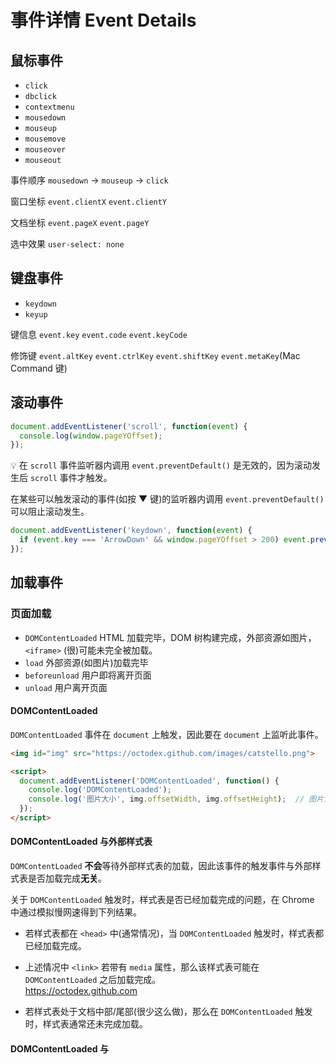 # 事件详情 Event Details

## 鼠标事件
* `click`
* `dbclick`
* `contextmenu`
* `mousedown`
* `mouseup`
* `mousemove`
* `mouseover`
* `mouseout`

事件顺序 `mousedown` → `mouseup` → `click`

窗口坐标 `event.clientX` `event.clientY`

文档坐标 `event.pageX` `event.pageY`

选中效果 `user-select: none`

## 键盘事件
* `keydown`
* `keyup`

键信息 `event.key` `event.code` `event.keyCode`

修饰键 `event.altKey` `event.ctrlKey` `event.shiftKey` `event.metaKey`(Mac Command 键)

## 滚动事件
```javascript
document.addEventListener('scroll', function(event) {
  console.log(window.pageYOffset);
});
```
💡 在 `scroll` 事件监听器内调用 `event.preventDefault()` 是无效的，因为滚动发生后 `scroll` 事件才触发。

在某些可以触发滚动的事件(如按 ▼ 键)的监听器内调用 `event.preventDefault()` 可以阻止滚动发生。
```javascript
document.addEventListener('keydown', function(event) {
  if (event.key === 'ArrowDown' && window.pageYOffset > 200) event.preventDefault();
});
```

## 加载事件
### 页面加载
* `DOMContentLoaded` HTML 加载完毕，DOM 树构建完成，外部资源如图片，`<iframe>` (很)可能未完全被加载。
* `load` 外部资源(如图片)加载完毕
* `beforeunload` 用户即将离开页面
* `unload` 用户离开页面

#### DOMContentLoaded
`DOMContentLoaded` 事件在 `document` 上触发，因此要在 `document` 上监听此事件。
```html
<img id="img" src="https://octodex.github.com/images/catstello.png">

<script>
  document.addEventListener('DOMContentLoaded', function() {
    console.log('DOMContentLoaded');
    console.log('图片大小', img.offsetWidth, img.offsetHeight);  // 图片大小 0 0 (图片没被缓存的情况下)
  });
</script>
```
#### DOMContentLoaded 与外部样式表
`DOMContentLoaded` **不会**等待外部样式表的加载，因此该事件的触发事件与外部样式表是否加载完成**无关**。

关于 `DOMContentLoaded` 触发时，样式表是否已经加载完成的问题，在 Chrome 中通过模拟慢网速得到下列结果。

* 若样式表都在 `<head>` 中(通常情况)，当 `DOMContentLoaded` 触发时，样式表都已经加载完成。

* 上述情况中 `<link>` 若带有 `media` 属性，那么该样式表可能在 `DOMContentLoaded` 之后加载完成。   
  https://octodex.github.com
  
* 若样式表处于文档中部/尾部(很少这么做)，那么在 `DOMContentLoaded` 触发时，样式表通常还未完成加载。

#### DOMContentLoaded 与 <script>
`<script>` 会阻塞**后续文档**的解析，因此 `DOMContentLoaded` 会等待 `<script>` 加载完成。

带有 `async` 或 `defer` 属性的外部脚本**不会**阻塞文档的解析。

带有 `async` 属性的外部脚本一旦下载完成便执行，与 `DOMContentLoaded` 无关。`async` 适用于完全独立的脚本。

带有 `defer` 属性的外部脚本按照文档中的出现顺序，在文档加载和解析完成后，`DOMContentLoaded` 触发之前执行。

#### window.onload
`window` 上的 `load` 事件在文档和外部资源都加载完成后触发。
```html
<img id="img" src="https://octodex.github.com/images/catstello.png">

<script>
  window.onload = function() {
    console.log('图片大小', img.offsetWidth, img.offsetHeight);  // 图片大小 896 896
  };
</script>
```
#### window.onunload
当用户离开页面或关闭窗口时触发 `unload` 事件，可在此时执行一些清除操作。
```javascript
window.onunload = function() {
  localStorage.removeItem('loggedIn');
};
```

#### window.onbeforeunload
若用户即将离开页面或关闭窗口，可以通过 `beforeunload` 弹出提示窗口。
```javascript
window.addEventListener('beforeunload', function (e) {
  var message = "页面包含未保存的改动，确定要离开？";   // 自定义提示语句已经无效，只需返回非空字符串

  e.returnValue = message;     // Gecko, Trident, Chrome 34+
  return message;              // Gecko, WebKit, Chrome <34
});
```

#### document.readyState
* `loading` 文档仍在加载
* `interactive` 文档已经加载并解析完成(`DOMContentLoaded` 即将触发)
* `complete` 文档和外部资源都已经加载完成(`window.onload` 即将触发)

## 参考链接
* https://javascript.info/onscroll
* https://javascript.info/mouse-events-basics
* https://javascript.info/mouse-drag-and-drop
* https://javascript.info/onload-ondomcontentloaded
* https://developer.mozilla.org/en-US/docs/Web/HTML/Element/script
* https://developer.mozilla.org/en-US/docs/Web/Events/beforeunload
* https://developer.mozilla.org/en-US/docs/Web/API/Document/readyState
* http://www.growingwiththeweb.com/2014/02/async-vs-defer-attributes.html
* https://javascript.info/mousemove-mouseover-mouseout-mouseenter-mouseleave
